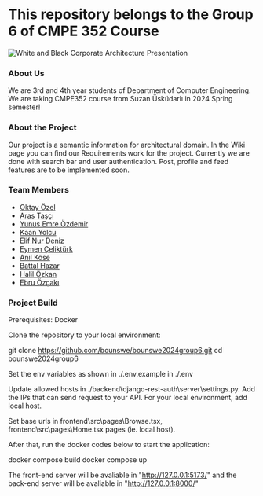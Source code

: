 # This repository belongs to the Group 6 of CMPE 352 Course

![White and Black Corporate Architecture Presentation](https://github.com/bounswe/bounswe2024group6/assets/57640531/cb99734c-7d9e-48c3-bcd8-11472ac2afae)

### About Us

We are 3rd and 4th year students of Department of Computer Engineering. We are taking CMPE352 course from Suzan Üsküdarlı in 2024 Spring semester!





### About the Project
Our project is a semantic information for architectural domain. In the Wiki page you can find our Requirements work for the project. Currently we are done with search bar and user authentication. Post, profile and feed features are to be implemented soon.
###  Team Members
* [Oktay Özel](https://github.com/bounswe/bounswe2024group6/wiki/Personal-Wiki-&-Effort-:-Oktay-%C3%96zel)
* [Aras Taşçı](https://github.com/bounswe/bounswe2024group6/wiki/Personal-Wiki-&-Efforts:-Aras-Taşçı)
* [Yunus Emre Özdemir](https://github.com/bounswe/bounswe2024group6/wiki/Personal-Wiki-&-Effort:-Yunus-Emre-Özdemir)
* [Kaan Yolcu](https://github.com/bounswe/bounswe2024group6/wiki/Personal-Wiki-&-Effort:-Kaan-Yolcu)
* [Elif Nur Deniz](https://github.com/bounswe/bounswe2024group6/wiki/Personal-Wiki-&-Effort:-Elif-Nur-Deniz)
* [Eymen Çeliktürk](https://github.com/bounswe/bounswe2024group6/wiki/Personal-Wiki-&-Efforts:-Eymen-Çeliktürk)
* [Anıl Köse](https://github.com/bounswe/bounswe2024group6/wiki/Personal-Wiki-%26-Effort%3A-Anıl-Köse)
* [Battal Hazar](https://github.com/bounswe/bounswe2024group6/wiki/Personal-Wiki-&-Effort--Battal-Hazar)
* [Halil Özkan](https://github.com/bounswe/bounswe2024group6/wiki/Personal-Wiki-&-Effort:-Halil-Özkan) 
* [Ebru Özçakı](https://github.com/bounswe/bounswe2024group6/wiki/Personal-Wiki-&-Effort:-Ebru-Özçakı)


### Project Build
Prerequisites: Docker

Clone the repository to your local environment:

git clone https://github.com/bounswe/bounswe2024group6.git
cd bounswe2024group6

Set the env variables as shown in ./.env.example in ./.env

Update allowed hosts in ./backend\django-rest-auth\server\settings.py. Add the IPs that can send request to your API. For your local environment, add local host.

Set base urls in frontend\src\pages\Browse.tsx, frontend\src\pages\Home.tsx pages (ie. local host).

After that, run the docker codes below to start the application:

docker compose build
docker compose up

The front-end server will be avaliable in "http://127.0.0.1:5173/" and the back-end server will be avaliable in "http://127.0.0.1:8000/"

